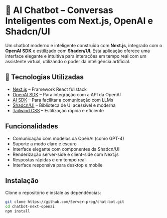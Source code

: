 # 🤖 AI Chatbot – Conversas Inteligentes com Next.js, OpenAI e Shadcn/UI

Um chatbot moderno e inteligente construído com **Next.js**, integrado com o **OpenAI SDK** e estilizado com **Shadcn/UI**. Esta aplicação oferece uma interface elegante e intuitiva para interações em tempo real com um assistente virtual, utilizando o poder da inteligência artificial.

## 🚀 Tecnologias Utilizadas

- [Next.js](https://nextjs.org/) – Framework React fullstack
- [OpenAI SDK](https://platform.openai.com/docs) – Para integração com a API da OpenAI
- [AI SDK](https://sdk.vercel.ai) – Para facilitar a comunicação com LLMs
- [Shadcn/UI](https://ui.shadcn.com/) – Biblioteca de UI acessível e moderna
- [Tailwind CSS](https://tailwindcss.com/) – Estilização rápida e eficiente

## Funcionalidades

- Comunicação com modelos da OpenAI (como GPT-4)
- Suporte a modo claro e escuro
- Interface elegante com componentes da Shadcn/UI
- Renderização server-side e client-side com Next.js
- Respostas rápidas e em tempo real
- Interface responsiva para desktop e mobile


## Instalação

Clone o repositório e instale as dependências:

```bash
git clone https://github.com/Server-prog/chat-bot.git
cd chatbot-next-openai
npm install
